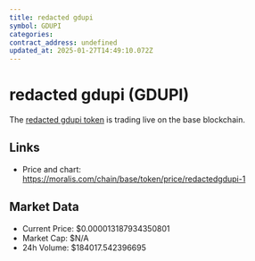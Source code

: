 ```yaml
---
title: redacted gdupi
symbol: GDUPI
categories: 
contract_address: undefined
updated_at: 2025-01-27T14:49:10.072Z
---
```


# redacted gdupi (GDUPI)
The [redacted gdupi token](https://moralis.com/chain/base/token/price/redactedgdupi-1) is trading live on the base blockchain.

## Links
- Price and chart: https://moralis.com/chain/base/token/price/redactedgdupi-1

## Market Data
- Current Price: $0.000013187934350801
- Market Cap: $N/A
- 24h Volume: $184017.542396695
